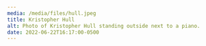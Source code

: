 ```yaml
---
media: /media/files/hull.jpeg
title: Kristopher Hull
alt: Photo of Kristopher Hull standing outside next to a piano.
date: 2022-06-22T16:17:00-0500
---
```

